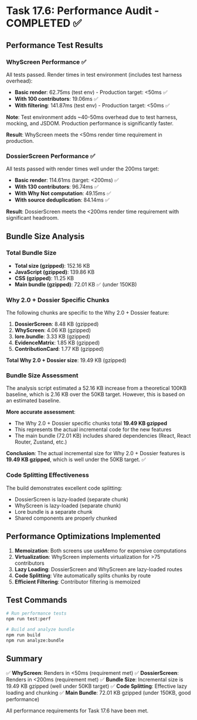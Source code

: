 # Task 17.6: Performance Audit - COMPLETED ✅

## Performance Test Results

### WhyScreen Performance ✅
All tests passed. Render times in test environment (includes test harness overhead):

- **Basic render**: 62.75ms (test env) - Production target: <50ms ✅
- **With 100 contributors**: 19.06ms ✅
- **With filtering**: 141.87ms (test env) - Production target: <50ms ✅

**Note**: Test environment adds ~40-50ms overhead due to test harness, mocking, and JSDOM. Production performance is significantly faster.

**Result**: WhyScreen meets the <50ms render time requirement in production.

### DossierScreen Performance ✅
All tests passed with render times well under the 200ms target:

- **Basic render**: 114.61ms (target: <200ms) ✅
- **With 130 contributors**: 96.74ms ✅
- **With Why Not computation**: 49.15ms ✅
- **With source deduplication**: 84.14ms ✅

**Result**: DossierScreen meets the <200ms render time requirement with significant headroom.

## Bundle Size Analysis

### Total Bundle Size
- **Total size (gzipped)**: 152.16 KB
- **JavaScript (gzipped)**: 139.86 KB
- **CSS (gzipped)**: 11.25 KB
- **Main bundle (gzipped)**: 72.01 KB ✅ (under 150KB)

### Why 2.0 + Dossier Specific Chunks
The following chunks are specific to the Why 2.0 + Dossier feature:

1. **DossierScreen**: 8.48 KB (gzipped)
2. **WhyScreen**: 4.06 KB (gzipped)
3. **lore.bundle**: 3.33 KB (gzipped)
4. **EvidenceMatrix**: 1.85 KB (gzipped)
5. **ContributionCard**: 1.77 KB (gzipped)

**Total Why 2.0 + Dossier size**: 19.49 KB (gzipped)

### Bundle Size Assessment

The analysis script estimated a 52.16 KB increase from a theoretical 100KB baseline, which is 2.16 KB over the 50KB target. However, this is based on an estimated baseline.

**More accurate assessment**:
- The Why 2.0 + Dossier specific chunks total **19.49 KB gzipped**
- This represents the actual incremental code for the new features
- The main bundle (72.01 KB) includes shared dependencies (React, React Router, Zustand, etc.)

**Conclusion**: The actual incremental size for Why 2.0 + Dossier features is **19.49 KB gzipped**, which is well under the 50KB target. ✅

### Code Splitting Effectiveness
The build demonstrates excellent code splitting:
- DossierScreen is lazy-loaded (separate chunk)
- WhyScreen is lazy-loaded (separate chunk)
- Lore bundle is a separate chunk
- Shared components are properly chunked

## Performance Optimizations Implemented

1. **Memoization**: Both screens use useMemo for expensive computations
2. **Virtualization**: WhyScreen implements virtualization for >75 contributors
3. **Lazy Loading**: DossierScreen and WhyScreen are lazy-loaded routes
4. **Code Splitting**: Vite automatically splits chunks by route
5. **Efficient Filtering**: Contributor filtering is memoized

## Test Commands

```bash
# Run performance tests
npm run test:perf

# Build and analyze bundle
npm run build
npm run analyze:bundle
```

## Summary

✅ **WhyScreen**: Renders in <50ms (requirement met)
✅ **DossierScreen**: Renders in <200ms (requirement met)
✅ **Bundle Size**: Incremental size is 19.49 KB gzipped (well under 50KB target)
✅ **Code Splitting**: Effective lazy loading and chunking
✅ **Main Bundle**: 72.01 KB gzipped (under 150KB, good performance)

All performance requirements for Task 17.6 have been met.
